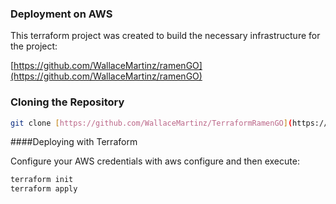 ### Deployment on AWS

This terraform project was created to build the necessary infrastructure for the project: 

[https://github.com/WallaceMartinz/ramenGO](https://github.com/WallaceMartinz/ramenGO)

### Cloning the Repository

```sh
git clone [https://github.com/WallaceMartinz/TerraformRamenGO](https://github.com/WallaceMartinz/terraformRamenGO.git)
```

####Deploying with Terraform

Configure your AWS credentials with aws configure and then execute:

```sh
terraform init
terraform apply
```
